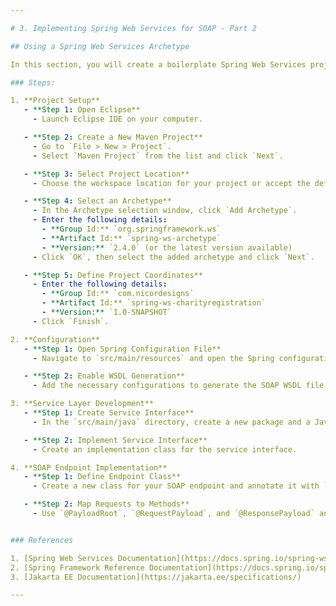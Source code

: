 ```yaml
---

# 3. Implementing Spring Web Services for SOAP - Part 2

## Using a Spring Web Services Archetype

In this section, you will create a boilerplate Spring Web Services project in **Eclipse** using the Spring Web Services Maven Archetype.

### Steps:

1. **Project Setup**
   - **Step 1: Open Eclipse**
     - Launch Eclipse IDE on your computer.

   - **Step 2: Create a New Maven Project**
     - Go to `File > New > Project`.
     - Select `Maven Project` from the list and click `Next`.

   - **Step 3: Select Project Location**
     - Choose the workspace location for your project or accept the default location and click `Next`.

   - **Step 4: Select an Archetype**
     - In the Archetype selection window, click `Add Archetype`.
     - Enter the following details:
       - **Group Id:** `org.springframework.ws`
       - **Artifact Id:** `spring-ws-archetype`
       - **Version:** `2.4.0` (or the latest version available)
     - Click `OK`, then select the added archetype and click `Next`.

   - **Step 5: Define Project Coordinates**
     - Enter the following details:
       - **Group Id:** `com.nicordesigns`
       - **Artifact Id:** `spring-ws-charityregistration`
       - **Version:** `1.0-SNAPSHOT`
     - Click `Finish`.

2. **Configuration**
   - **Step 1: Open Spring Configuration File**
     - Navigate to `src/main/resources` and open the Spring configuration file (`applicationContext.xml` or equivalent).

   - **Step 2: Enable WSDL Generation**
     - Add the necessary configurations to generate the SOAP WSDL file automatically. This typically involves defining beans for `DefaultWsdl11Definition` and `XsdSchema`.

3. **Service Layer Development**
   - **Step 1: Create Service Interface**
     - In the `src/main/java` directory, create a new package and a Java Interface for your service.

   - **Step 2: Implement Service Interface**
     - Create an implementation class for the service interface.

4. **SOAP Endpoint Implementation**
   - **Step 1: Define Endpoint Class**
     - Create a new class for your SOAP endpoint and annotate it with `@Endpoint`.

   - **Step 2: Map Requests to Methods**
     - Use `@PayloadRoot`, `@RequestPayload`, and `@ResponsePayload` annotations to map incoming SOAP requests to appropriate methods.


### References

1. [Spring Web Services Documentation](https://docs.spring.io/spring-ws/docs/current/reference/)
2. [Spring Framework Reference Documentation](https://docs.spring.io/spring-framework/docs/current/reference/html/web.html)
3. [Jakarta EE Documentation](https://jakarta.ee/specifications/)

---
```

